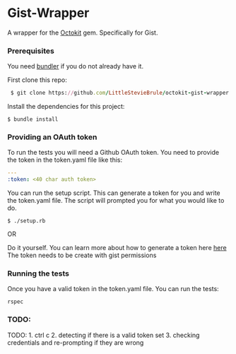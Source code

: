 
# Gist-Wrapper

A wrapper for the [Octokit](https://github.com/octokit/octokit.rb) gem. Specifically for Gist.


### Prerequisites

You need [bundler](http://bundler.io/) if you do not already have it.

First clone this repo:

```ruby
 $ git clone https://github.com/LittleStevieBrule/octokit-gist-wrapper.git
```

Install the dependencies for this project:

```
$ bundle install
```

### Providing an OAuth token

To run the tests you will need a Github OAuth token. You need to provide the token in the token.yaml file like this:

```yaml
---
:token: <40 char auth token>

```

You can run the setup script. This can generate a token for you and write the token.yaml file. The script will prompted you for what you would like to do.

```
$ ./setup.rb
```
OR

Do it yourself.
You can learn more about how to generate a token here [here](https://github.com/octokit/octokit.rb#oauth-access-tokens)
The token needs to be create with gist permissions


### Running the tests

Once you have a valid token in the token.yaml file. You can run the tests:

```
rspec
```

### TODO:
TODO:
     1. ctrl c
     2. detecting if there is a  valid token set
     3. checking credentials and re-prompting if they are wrong
